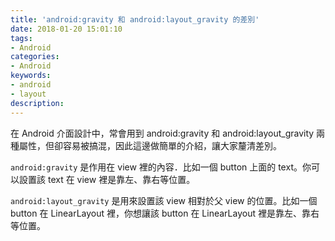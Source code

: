 ```yaml
---
title: 'android:gravity 和 android:layout_gravity 的差別'
date: 2018-01-20 15:01:10
tags: 
- Android
categories:
- Android
keywords:
- android
- layout
description:
---
```

在 Android 介面設計中，常會用到  android:gravity 和 android:layout_gravity 兩種屬性，但卻容易被搞混，因此這邊做簡單的介紹，讓大家釐清差別。
<!--more-->
```android:gravity``` 是作用在 view 裡的內容．比如一個 button 上面的 text。你可以設置該 text 在 view 裡是靠左、靠右等位置。

```android:layout_gravity``` 是用來設置該 view 相對於父 view 的位置。比如一個 button 在 LinearLayout 裡，你想讓該 button 在 LinearLayout 裡是靠左、靠右等位置。